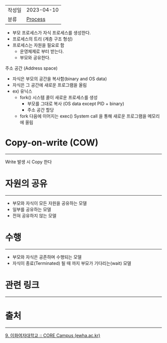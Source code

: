 |               |                       |
|:--------------|:----------------------|
|  작성일          |  2023-04-10  |
|    분류         |        [Process](Process.md)               |

- 부모 프로세스가 자식 프로세스를 생성한다.
- 프로세스의 트리 (계층 구조 형성)
- 프로세스는 자원을 필요로 함
	- 운영체제로 부터 받는다.
	- 부모와 공유한다. 

주소 공간 (Address space)
- 자식은 부모의 공간을 복사함(binary and OS data)
- 자식은 그 공간에 새로운 프로그램을 올림
- ex) 유닉스
	- fork() 시스템 콜이 새로운 프로세스를 생성
		- 부모를 그대로 복사 (OS data except PID + binary)
		- 주소 공간 할당
	- fork 다음에 이어지는 exec() System call 을 통해 새로운 프로그램을 메모리에 올림

# Copy-on-write (COW)
---
Write 발생 시 Copy 한다
 
# 자원의 공유
---
- 부모와 자식이 모든 자원을 공유하는 모델
- 일부를 공유하는 모델
- 전혀 공유하지 않는 모델

# 수행
---
- 부모와 자식은 공존하며 수행되는 모델
- 자식이 종료(Terminated) 될 때 까지 부모가 기다리는(wait) 모델


# 관련 링크
---


# 출처
---
[9. 이화여자대학교 :: CORE Campus (ewha.ac.kr)](https://core.ewha.ac.kr/publicview/C0101020140321144554159683?vmode=f)